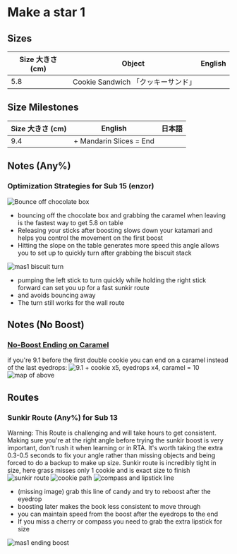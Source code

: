 # Make a star 1

## Sizes

| Size 大きさ (cm) | Object                             | English |
| ---------------- | ---------------------------------- | ------- |
| 5.8              | Cookie Sandwich 「クッキーサンド」 |         |

## Size Milestones

| Size 大きさ (cm) | English                 | 日本語 |
| ---------------- | ----------------------- | ------ |
| 9.4              | + Mandarin Slices = End |        |

## Notes (Any%)

### Optimization Strategies for Sub 15 (enzor)

![Bounce off chocolate box](https://cdn.discordapp.com/attachments/738268798150508606/940037345875492874/mas1_caramel_compressed.gif)

- bouncing off the chocolate box and grabbing the caramel when leaving is the fastest way to get 5.8 on table
- Releasing your sticks after boosting slows down your katamari and helps you control the movement on the first boost
- Hitting the slope on the table generates more speed
  this angle allows you to set up to quickly turn after grabbing the biscuit stack

![mas1 biscuit turn](https://cdn.discordapp.com/attachments/738268798150508606/940048920086720512/mas1_biscuit_turn.gif)

- pumping the left stick to turn quickly while holding the right stick forward can set you up for a fast sunkir route
- and avoids bouncing away
- The turn still works for the wall route

## Notes (No Boost)

### [No-Boost Ending on Caramel](https://youtu.be/3B4_QlK_49I?t=17)

if you're 9.1 before the first double cookie you can end on a caramel instead of the last eyedrops:
![9.1 + cookie x5, eyedrops x4, caramel = 10](https://i.imgur.com/lpkUHnG.png)
![map of above](https://i.imgur.com/WlnvJKQ.png)

## Routes

### Sunkir Route (Any%) for Sub 13

Warning: This Route is challenging and will take hours to get consistent.
Making sure you're at the right angle before trying the sunkir boost is very important, don't rush it when learning or in RTA. It's worth taking the extra 0.3-0.5 seconds to fix your angle rather than missing objects and being forced to do a backup to make up size.
Sunkir route is incredibly tight in size, here grass misses only 1 cookie and is exact size to finish
![sunkir route](https://cdn.discordapp.com/attachments/738268798150508606/940056419212861480/sunkir_route.gif)
![cookie path](https://cdn.discordapp.com/attachments/738268798150508606/940064948489420840/unknown.png)
![compass and lipstick line](https://cdn.discordapp.com/attachments/738268798150508606/940067592410902608/unknown.png)

- (missing image) grab this line of candy and try to reboost after the eyedrop
- boosting later makes the book less consistent to move through
- you can maintain speed from the boost after the eyedrops to the end
- If you miss a cherry or compass you need to grab the extra lipstick for size

![mas1 ending boost](https://cdn.discordapp.com/attachments/738268798150508606/940068628328489030/ending_boost.gif)
